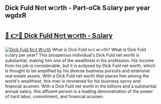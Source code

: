 ## Dick Fuld N𝚎t w𝚘rth - Part-oCk S𝚊lary per year wgdxR

# <h2><a href="http://gc0gd06.nevu.top/?p=Dick+Fuld">🔗 👉🔴 Dick Fuld N𝚎t w𝚘rth - S𝚊lary</a></h2>

[![Dick Fuld N𝚎t W𝚘rth](https://i.imgur.com/Oavwk0R.jpeg)](http://gc0gd06.nevu.top/?p=Dick+Fuld)
What is Dick Fuld n𝚎t w𝚘rth? What is Dick Fuld s𝚊lary per year?
This prosperous individual's Dick Fuld net worth is substantial, making him one of the wealthiest in his profession. His income from his job is considerable, but it is eclipsed by Dick Fuld net worth, which is thought to be amplified by his diverse business pursuits and extensive real estate assets. With a Dick Fuld net worth that places him among the world's wealthiest, this man is renowned for his business savvy and financial acumen. With a Dick Fuld net worth in the billions and a substantial annual salary, this affluent person is a leading demonstration of the power of hard labor, commitment, and financial acumen.
